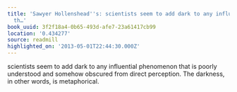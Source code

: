 ```yaml
---
title: 'Sawyer Hollenshead''s: scientists seem to add dark to any influential phenomenon
  th…'
book_uuid: 3f2f18a4-0b65-493d-afe7-23a61417cb99
location: '0.434277'
source: readmill
highlighted_on: '2013-05-01T22:44:30.000Z'
---
```


scientists seem to add dark to any influential phenomenon that is poorly understood and somehow obscured from direct perception. The darkness, in other words, is metaphorical.